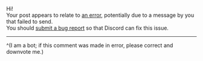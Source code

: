 Hi!  
Your post appears to relate to [an error](https://imgur.com/nSSx3Tr), potentially due to a message by you that failed to send.  
You should [submit a bug report](https://dis.gd/bugreport) so that Discord can fix this issue.  


- - -

^(I am a bot; if this comment was made in error, please correct and downvote me.)
